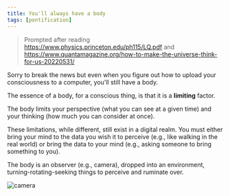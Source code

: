 ```yaml
---
title: You'll always have a body
tags: [pontification]
---
```


> Prompted after reading https://www.physics.princeton.edu/ph115/LQ.pdf and https://www.quantamagazine.org/how-to-make-the-universe-think-for-us-20220531/

Sorry to break the news but even when you figure out how to upload your consciousness to a computer, you'll still have a body.

The essence of a body, for a conscious thing, is that it is a **limiting** factor.

The body limits your perspective (what you can see at a given time) and your thinking (how much you can consider at once).

These limitations, while different, still exist in a digital realm. You must either bring your mind to the data you wish it to perceive (e.g., like walking in the real world) or bring the data to your mind (e.g., asking someone to bring something to you).

The body is an observer (e.g., camera), dropped into an environment, turning-rotating-seeking things to perceive and ruminate over.

![camera](http://what-when-how.com/wp-content/uploads/2012/05/tmp5324174_thumb2_thumb.png)